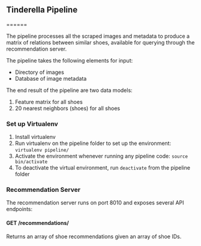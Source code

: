 ## Tinderella Pipeline
======

The pipeline processes all the scraped images and metadata to produce a matrix of relations between similar shoes, available for querying through the recommendation server.

The pipeline takes the following elements for input:
* Directory of images
* Database of image metadata

The end result of the pipeline are two data models:
1. Feature matrix for all shoes
2. 20 nearest neighbors (shoes) for all shoes


### Set up Virtualenv

1. Install virtualenv
2. Run virtualenv on the pipeline folder to set up the environment: ```virtualenv pipeline/```
3. Activate the environment whenever running any pipeline code: ```source bin/activate```
4. To deactivate the virtual environment, run ```deactivate``` from the pipeline folder

### Recommendation Server

The recommendation server runs on port 8010 and exposes several API endpoints:

#### GET /recommendations/
Returns an array of shoe recommendations given an array of shoe IDs.
